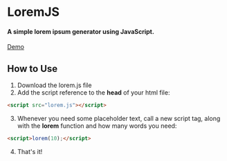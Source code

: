 # LoremJS
#### A simple lorem ipsum generator using JavaScript.

[Demo](https://fyrebite.github.io/lorem-js/)

## How to Use
1. Download the lorem.js file
2. Add the script reference to the __head__ of your html file:
```html
<script src="lorem.js"></script>
```
3. Whenever you need some placeholder text, call a new script tag, along with the __lorem__ function and how many words you need:
```html
<script>lorem(10);</script>

```
4. That's it!